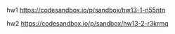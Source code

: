 hw1
https://codesandbox.io/p/sandbox/hw13-1-n55ntn

hw2
https://codesandbox.io/p/sandbox/hw13-2-r3krmq
